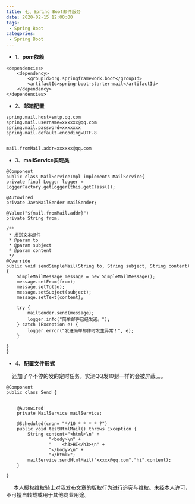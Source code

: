 ```yaml
---
title: 七、Spring Boot邮件服务
date: 2020-02-15 12:00:00
tags:
 - Spring Boot
categories:
 - Spring Boot
---
```


   * 1、**pom依赖**<br/>  

    <dependencies>
    	<dependency> 
    	    <groupId>org.springframework.boot</groupId>
    	    <artifactId>spring-boot-starter-mail</artifactId>
    	</dependency> 
    </dependencies>
    
    
   * 2、**邮箱配置**<br/>  

    spring.mail.host=smtp.qq.com
    spring.mail.username=xxxxxx@qq.com
    spring.mail.password=xxxxxxx
    spring.mail.default-encoding=UTF-8
    
    
    mail.fromMail.addr=xxxxxx@qq.com
    
   * 3、**mailService实现类**<br/>    


    
    @Component
    public class MailServiceImpl implements MailService{
    private final Logger logger = LoggerFactory.getLogger(this.getClass());

    @Autowired
    private JavaMailSender mailSender;

    @Value("${mail.fromMail.addr}")
    private String from;

    /**
     * 发送文本邮件
     * @param to
     * @param subject
     * @param content
     */
    @Override
    public void sendSimpleMail(String to, String subject, String content) {
        SimpleMailMessage message = new SimpleMailMessage();
        message.setFrom(from);
        message.setTo(to);
        message.setSubject(subject);
        message.setText(content);

        try {
            mailSender.send(message);
            logger.info("简单邮件已经发送。");
        } catch (Exception e) {
            logger.error("发送简单邮件时发生异常！", e);
        }

    }  
    }  

    
    
   * 4、**配置文件形式**<br/>      
    
&nbsp;&nbsp;&nbsp;&nbsp;还加了个不停的发的定时任务，实测QQ发10封一样的会被屏蔽。。。<br>    
    
    @Component
    public class Send {
    
    
        @Autowired
        private MailService mailService;
    
        @Scheduled(cron= "*/10 * * * * ?")
        public void testHtmlMail() throws Exception {
            String content="<html>\n" +
                    "<body>\n" +
                    "    <h3>HI</h3>\n" +
                    "</body>\n" +
                    "</html>";
            mailService.sendHtmlMail("xxxxx@qq.com","hi",content);
        }
    
    }

    



&nbsp;&nbsp;&nbsp;&nbsp; 本人授权[维权骑士](http://rightknights.com)对我发布文章的版权行为进行追究与维权。未经本人许可，不可擅自转载或用于其他商业用途。


 